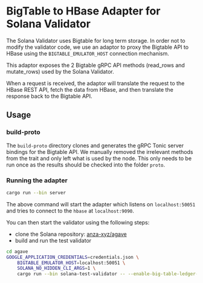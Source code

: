 # BigTable to HBase Adapter for Solana Validator

The Solana Validator uses Bigtable for long term storage. In order not to modify the validator 
code, we use an adaptor to proxy the Bigtable API to HBase using the ```BIGTABLE_EMULATOR_HOST``` 
connection mechanism.

This adaptor exposes the 2 Bigtable gRPC API methods (read_rows and mutate_rows)
used by the Solana Validator.

When a request is received, the adaptor will translate the request to the HBase REST API, fetch
the data from HBase, and then translate the response back to the Bigtable API.

## Usage

### build-proto

The `build-proto` directory clones and generates the gRPC Tonic server bindings for the
Bigtable API. We manually removed the irrelevant methods from the trait and only left
what is used by the node. This only needs to be run once as the results should be checked
into the folder `proto`.

### Running the adapter

```sh
cargo run --bin server
```

The above command will start the adapter which listens on `localhost:50051` and tries to connect
to the `hbase` at `localhost:9090`.

You can then start the validator using the following steps:  
- clone the Solana repository: [anza-xyz/agave](https://github.com/anza-xyz/agave)
- build and run the test validator
```sh
cd agave
GOOGLE_APPLICATION_CREDENTIALS=credentials.json \
    BIGTABLE_EMULATOR_HOST=localhost:50051 \
    SOLANA_NO_HIDDEN_CLI_ARGS=1 \
    cargo run --bin solana-test-validator -- --enable-big-table-ledger-upload
```
